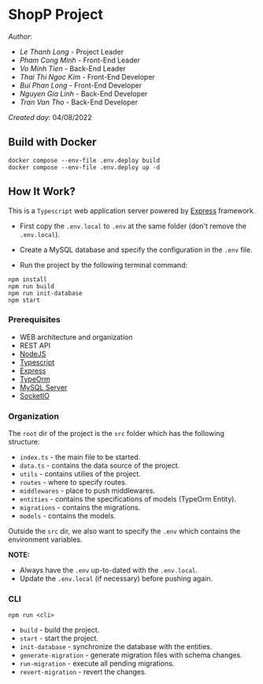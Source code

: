 # ShopP Project
_Author_:
* _Le Thanh Long_ - Project Leader
* _Pham Cong Minh_ - Front-End Leader
* _Vo Minh Tien_ - Back-End Leader
* _Thai Thi Ngoc Kim_ - Front-End Developer
* _Bui Phan Long_ - Front-End Developer
* _Nguyen Gia Linh_ - Back-End Developer
* _Tran Van Tho_ - Back-End Developer

_Created day_: 04/08/2022

## Build with Docker
```
docker compose --env-file .env.deploy build
docker compose --env-file .env.deploy up -d
```

## How It Work?
This is a `Typescript` web application server powered by [Express](https://expressjs.com/) framework.

* First copy the `.env.local` to `.env` at the same folder (don't remove the `.env.local`).

* Create a MySQL database and specify the configuration in the `.env` file.

* Run the project by the following terminal command:
```
npm install
npm run build
npm run init-database
npm start
```
### Prerequisites
* WEB architecture and organization
* REST API
* [NodeJS](https://nodejs.dev/en/learn/introduction-to-nodejs)
* [Typescript](https://www.typescriptlang.org/docs/)
* [Express](https://expressjs.com/)
* [TypeOrm](https://typeorm.io/)
* [MySQL Server](https://www.mysql.com/)
* [SocketIO](https://socket.io/)
### Organization
The `root` dir of the project is the `src` folder which has the following structure:
* `index.ts` - the main file to be started.
* `data.ts` - contains the data source of the project.
* `utils` - contains utilies of the project.
* `routes` - where to specify routes.
* `middlewares` - place to push middlewares.
* `entities` - contains the specifications of models (TypeOrm Entity).
* `migrations` - contains the migrations.
* `models` - contains the models.

Outside the `src` dir, we also want to specify the `.env` which contains the environment variables.

__NOTE:__
* Always have the `.env` up-to-dated with the `.env.local`.
* Update the `.env.local` (if necessary) before pushing again. 
### CLI
```
npm run <cli>
```
* `build` - build the project.
* `start` - start the project.
* `init-database` - synchronize the database with the entities.
* `generate-migration` - generate migration files with schema changes.
* `run-migration` - execute all pending migrations.
* `revert-migration` - revert the changes.
